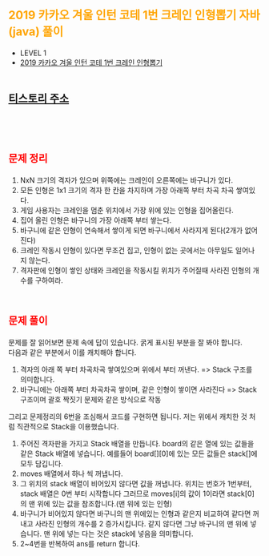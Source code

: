 # <span style="color:orange; font-size:17pt; font-weight:bold">2019 카카오 겨울 인턴 코테 1번 크레인 인형뽑기 자바(java)  풀이</span>
- LEVEL 1
- [2019 카카오 겨울 인턴 코테 1번 크레인 인형뽑기](https://programmers.co.kr/learn/courses/30/lessons/64061)
<br><br>

## [티스토리 주소](https://hoho325.tistory.com/)
<br><br>

# <span style="color: red; font-size:15pt">문제 정리</span>
1. NxN 크기의 격자가 있으며 위쪽에는 크레인이 오른쪽에는 바구니가 있다.
2. 모든 인형은 1x1 크기의 격자 한 칸을 차지하며 가장 아래쪽 부터 차곡 차곡 쌓여있다.
3. 게임 사용자는 크레인을 멈춘 위치에서 가장 위에 있는 인형을 집어올린다.
4. 집어 올린 인형은 바구니의 가장 아래쪽 부터 쌓는다.
5. 바구니에 같은 인형이 연속해서 쌓이게 되면 바구니에서 사라지게 된다(2개가 없어진다)
6. 크레인 작동시 인형이 있다면 무조건 집고, 인형이 없는 곳에서는 아무일도 일어나지 않는다.
7. 격자판에 인형이 쌓인 상태와 크레인을 작동시킬 위치가 주어질때 사라진 인형의 개수를 구하여라.
<br><br>

# <span style="color: red; font-size:15pt">문제 풀이</span>
문제를 잘 읽어보면 문제 속에 답이 있습니다. 굵게 표시된 부분을 잘 봐야 합니다.  
다음과 같은 부분에서 이를 캐치해야 합니다.
1. 격자의 아래 쪽 부터 차곡차곡 쌓여있으며 위에서 부터 꺼낸다. => Stack 구조를 의미합니다.
2. 바구니에는 아래쪽 부터 차곡차곡 쌓이며, 같은 인형이 쌓이면 사라진다 => Stack 구조이며 괄호 짝짓기 문제와 같은 방식으로 작동

그리고 문제정리의 6번을 조심해서 코드를 구현하면 됩니다. 저는 위에서 캐치한 것 처럼 직관적으로 Stack을 이용했습니다.
1. 주어진 격자판을 가지고 Stack 배열을 만듭니다. board의 같은 열에 있는 값들을 같은 Stack 배열에 넣습니다.
    예를들어 board[][0]에 있는 모든 값들은 stack[]에 모두 담깁니다.
2. moves 배열에서 하나 씩 꺼냅니다.
3. 그 위치의 stack 배열이 비어있지 않다면 값을 꺼냅니다.
    위치는 번호가 1번부터, stack 배열은 0번 부터 시작합니다
    그러므로 moves[i]의 값이 1이라면 stack[0]의 맨 위에 있는 값을 참조합니다.(맨 위에 있는 인형)
4. 바구니가 비어있지 않다면 바구니의 맨 위에있는 인형과 같은지 비교하여 같다면 꺼내고 사라진 인형의 개수를 2 증가시킵니다.
    같지 않다면 그냥 바구니의 맨 위에 넣습니다.
    맨 위에 넣는 다는 것은 stack에 넣음을 의미합니다.
5. 2~4번을 반복하여 ans를 return 합니다.
<br>